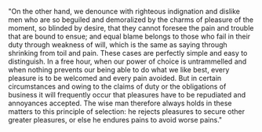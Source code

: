 "On the other hand, we denounce with righteous indignation and 
dislike men who are so beguiled and demoralized by the charms 
of pleasure of the moment, so blinded by desire, that they 
cannot foresee the pain and trouble that are bound to ensue; 
and equal blame belongs to those who fail in their duty through 
weakness of will, which is the same as saying through shrinking 
from toil and pain. These cases are perfectly simple and easy 
to distinguish. In a free hour, when our power of choice is untrammelled and when nothing prevents our being able to do what we like best, every pleasure is to be welcomed and every pain avoided. But in certain circumstances and owing to the claims of duty or the obligations of business it will frequently occur that pleasures have to be repudiated and annoyances accepted. The wise man therefore always holds in these matters to this principle of selection: he rejects pleasures to secure other greater pleasures, or else he endures pains to avoid worse pains."